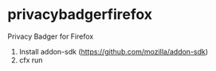 privacybadgerfirefox
====================

Privacy Badger for Firefox
1. Install addon-sdk (https://github.com/mozilla/addon-sdk)
2. cfx run
